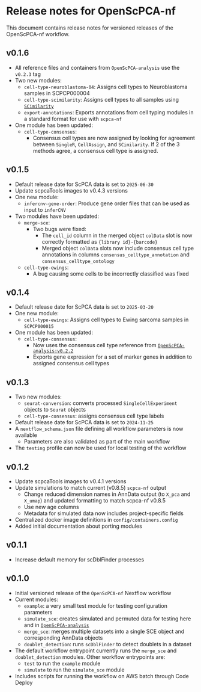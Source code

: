 # Release notes for OpenScPCA-nf

This document contains release notes for versioned releases of the OpenScPCA-nf workflow.

<!--
Add new release notes in reverse numerical order (newest first) below this comment

You may want to add temporary notes here for tracking as features are added, before a new release is ready.
-->


## v0.1.6

- All reference files and containers from `OpenScPCA-analysis` use the `v0.2.3` tag
- Two new modules:
  - `cell-type-neuroblastoma-04`: Assigns cell types to Neuroblastoma samples in SCPCP000004
  - `cell-type-scimilarity`: Assigns cell types to all samples using [`SCimilarity`](https://genentech.github.io/scimilarity/index.html)
  - `export-annotations`: Exports annotations from cell typing modules in a standard format for use with `scpca-nf`
- One module has been updated:
  - `cell-type-consensus`:
    - Consensus cell types are now assigned by looking for agreement between `SingleR`, `CellAssign`, and `SCimilarity`.
    If 2 of the 3 methods agree, a consensus cell type is assigned.


## v0.1.5

- Default release date for ScPCA data is set to `2025-06-30`
- Update scpcaTools images to v0.4.3 versions
- One new module:
  - `infercnv-gene-order`: Produce gene order files that can be used as input to `inferCNV`
- Two modules have been updated:
  - `merge-sce`:
    - Two bugs were fixed:
      - The `cell_id` column in the merged object `colData` slot is now correctly formatted as `{library id}-{barcode}`
      - Merged object `colData` slots now include consensus cell type annotations in columns `consensus_celltype_annotation` and `consensus_celltype_ontology`
  - `cell-type-ewings`:
    - A bug causing some cells to be incorrectly classified was fixed


## v0.1.4

- Default release date for ScPCA data is set to `2025-03-20`
- One new module:
  - `cell-type-ewings`: Assigns cell types to Ewing sarcoma samples in `SCPCP000015`
- One module has been updated:
  - `cell-type-consensus`:
    - Now uses the consensus cell type reference from [`OpenScPCA-analysis:v0.2.2`](https://github.com/AlexsLemonade/OpenScPCA-analysis/blob/v0.2.2/analyses/cell-type-consensus/references/consensus-cell-type-reference.tsv)
    - Exports gene expression for a set of marker genes in addition to assigned consensus cell types

## v0.1.3

- Two new modules:
  - `seurat-conversion`: converts processed `SingleCellExperiment` objects to `Seurat` objects
  - `cell-type-consensus`: assigns consensus cell type labels
- Default release date for ScPCA data is set to `2024-11-25`
- A `nextflow_schema.json` file defining all workflow parameters is now available
  - Parameters are also validated as part of the main workflow
- The `testing` profile can now be used for local testing of the workflow


## v0.1.2

- Update scpcaTools images to v0.4.1 versions
- Update simulations to match current (v0.8.5) `scpca-nf` output
  - Change reduced dimension names in AnnData output (to `X_pca` and `X_umap`) and updated formatting to match scpca-nf v0.8.5
  - Use new age columns
  - Metadata for simulated data now includes project-specific fields
- Centralized docker image definitions in `config/containers.config`
- Added initial documentation about porting modules

## v0.1.1

- Increase default memory for scDblFinder processes

## v0.1.0

- Initial versioned release of the `OpenScPCA-nf` Nextflow workflow
- Current modules:
  - `example`: a very small test module for testing configuration parameters
  - `simulate_sce`: creates simulated and permuted data for testing here and in [`OpenScPCA-analysis`](https://github.com/AlexsLemonade/OpenScPCA-analysis)
  - `merge_sce`: merges multiple datasets into a single SCE object and corresponding AnnData objects
  - `doublet_detection`: runs `scDblFinder` to detect doublets in a dataset
- The default workflow entrypoint currently runs the `merge_sce` and `doublet_detection` modules. Other workflow entrypoints are:
  - `test` to run the `example` module
  - `simulate` to run the `simulate_sce` module
- Includes scripts for running the workflow on AWS batch through Code Deploy
